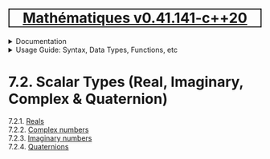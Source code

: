 [<h1 style='border: 2px solid; text-align: center'>Mathématiques v0.41.141-c++20</h1>](../../../README.md)

<details>

<summary>Documentation</summary>

# [Chapter  Documentation](../../README.md)<br>
Chapter 1. [License](../../license/README.md)<br>
Chapter 2. [About](../../about/README.md)<br>
Chapter 3. [Status, Planned Work & Release Notes](../../status-release/README.md)<br>
Chapter 4. [Introduction with Examples](../../intro/README.md)<br>
Chapter 5. [Installation](../../installation/README.md)<br>
Chapter 6. [Your First Mathématiques Project](../../first-project/README.md)<br>
Chapter 7. _Usage Guide: Syntax, Data Types, Functions, etc_ <br>
Chapter 8. [Benchmarks](../../benchmarks/README.md)<br>
Chapter 9. [Tests](../../test/README.md)<br>
Chapter 10. [Developer Guide: Modifying and Extending Mathématiques](../../developer-guide/README.md)<br>


</details>



<details>

<summary>Usage Guide: Syntax, Data Types, Functions, etc</summary>

# [7. Usage Guide: Syntax, Data Types, Functions, etc](../README.md)<br>
7.1. [Usage Guide Notation](../notation/README.md)<br>
7.2. _Scalar Types (Real, Imaginary, Complex & Quaternion)_ <br>
7.3. [Container Types (Vector, Matrix & MultiArray)](../multiarrays/README.md)<br>
7.4. [Operators](../operators/README.md)<br>
7.5. [Functions](../functions/README.md)<br>
7.6. [Linear Algebra](../linear-algebra/README.md)<br>
7.7. [Indexing, Masks, and Sorting](../indexing-sorting/README.md)<br>
7.8. [Ranges and Grids](../ranges-grids/README.md)<br>
7.9. [Calculus](../calculus/README.md)<br>
7.10. [Vector Calculus](../vector-calculus/README.md)<br>
7.11. [MultiArray Calculus](../tensor-calculus/README.md)<br>
7.12. [Display of Results](../display/README.md)<br>
7.13. [FILE I/O](../file-io/README.md)<br>
7.14. [Debug Modes](../debug/README.md)<br>


</details>



# 7.2. Scalar Types (Real, Imaginary, Complex & Quaternion)

7.2.1. [Reals](real/README.md)<br>
7.2.2. [Complex numbers](complex/README.md)<br>
7.2.3. [Imaginary numbers](imaginary/README.md)<br>
7.2.4. [Quaternions](quaternion/README.md)<br>
